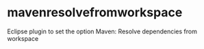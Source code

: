 # mavenresolvefromworkspace
Eclipse plugin to set the option Maven: Resolve dependencies from workspace
